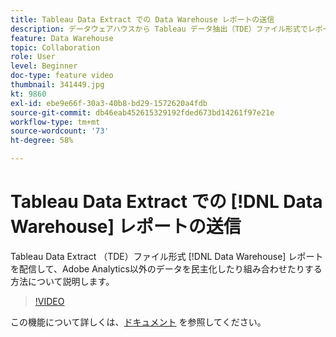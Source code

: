 ```yaml
---
title: Tableau Data Extract での Data Warehouse レポートの送信
description: データウェアハウスから Tableau データ抽出（TDE）ファイル形式でレポートを配信し、Adobe Analytics の外部データを民主化して組み合わせる方法について説明します。
feature: Data Warehouse
topic: Collaboration
role: User
level: Beginner
doc-type: feature video
thumbnail: 341449.jpg
kt: 9860
exl-id: ebe9e66f-30a3-40b8-bd29-1572620a4fdb
source-git-commit: db46eab452615329192fded673bd14261f97e21e
workflow-type: tm+mt
source-wordcount: '73'
ht-degree: 58%

---
```


# Tableau Data Extract での [!DNL Data Warehouse] レポートの送信

Tableau Data Extract （TDE）ファイル形式 [!DNL Data Warehouse] レポートを配信して、Adobe Analytics以外のデータを民主化したり組み合わせたりする方法について説明します。

>[!VIDEO](https://video.tv.adobe.com/v/341449/?quality=12&learn=on)

この機能について詳しくは、[ドキュメント](https://experienceleague.adobe.com/ja/docs/analytics/export/data-warehouse/t-tableau) を参照してください。
